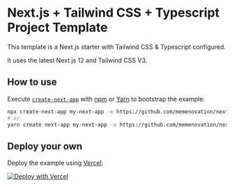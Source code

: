 # Next.js + Tailwind CSS + Typescript Project Template

This template is a Next.js starter with Tailwind CSS & Typescript configured.

It uses the latest Next.js 12 and Tailwind CSS V3.

## How to use

Execute [`create-next-app`](https://github.com/vercel/next.js/tree/canary/packages/create-next-app) with [npm](https://docs.npmjs.com/cli/init) or [Yarn](https://yarnpkg.com/lang/en/docs/cli/create/) to bootstrap the example:

```bash
npx create-next-app my-next-app -e https://github.com/memenovation/next-frondend
# or
yarn create next-app my-next-app -e https://github.com/memenovation/next-frondend
```

## Deploy your own

Deploy the example using [Vercel](https://vercel.com/):

[![Deploy with Vercel](https://vercel.com/button)](https://vercel.com/new/git/external?repository-url=https://github.com/memenovation/next-frondend)
